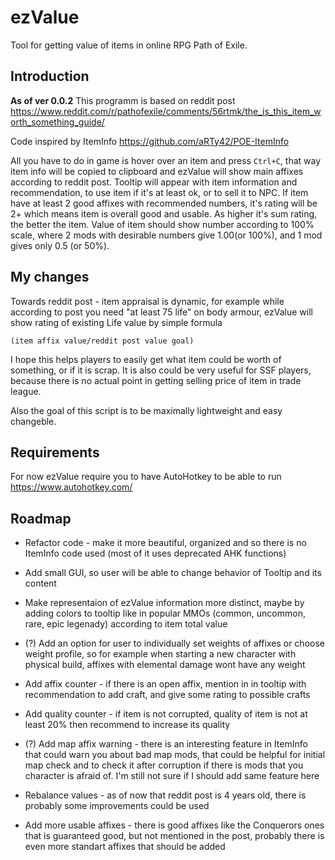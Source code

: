 # ezValue
Tool for getting value of items in online RPG Path of Exile.

## Introduction
**As of ver 0.0.2**
This programm is based on reddit post https://www.reddit.com/r/pathofexile/comments/56rtmk/the_is_this_item_worth_something_guide/

Code inspired by ItemInfo https://github.com/aRTy42/POE-ItemInfo

All you have to do in game is hover over an item and press `Ctrl+C`, that way item info will be copied to clipboard and ezValue will show main affixes according to reddit post.
Tooltip will appear with item information and recommendation, to use item if it's at least ok, or to sell it to NPC. If item have at least 2 good affixes with recommended numbers, it's rating will be 2+ which means item is overall good and usable. As higher it's sum rating, the better the item. Value of item should show number according to 100% scale, where 2 mods with desirable numbers give 1.00(or 100%), and 1 mod gives only 0.5 (or 50%).

## My changes
Towards reddit post - item appraisal is dynamic, for example while according to post you need "at least 75 life" on body armour, ezValue will show rating of existing Life value by simple formula

`(item affix value/reddit post value goal)`

I hope this helps players to easily get what item could be worth of something, or if it is scrap. It is also could be very useful for SSF players, because there is no actual point in getting selling price of item in trade league.

Also the goal of this script is to be maximally lightweight and easy changeble.

## Requirements
For now ezValue require you to have AutoHotkey to be able to run https://www.autohotkey.com/

## Roadmap
- Refactor code - make it more beautiful, organized and so there is no ItemInfo code used (most of it uses deprecated AHK functions)
- Add small GUI, so user will be able to change behavior of Tooltip and its content
- Make representaion of ezValue information more distinct, maybe by adding colors to tooltip like in popular MMOs (common, uncommon, rare, epic legenady) according to item total value
- (?) Add an option for user to individually set weights of affixes or choose weight profile, so for example when starting a new character with physical build, affixes with elemental damage wont have any weight

- Add affix counter - if there is an open affix, mention in in tooltip with recommendation to add craft, and give some rating to possible crafts
- Add quality counter - if item is not corrupted, quality of item is not at least 20% then recommend to increase its quality

- (?) Add map affix warning - there is an interesting feature in ItemInfo that could warn you about bad map mods, that could be helpful for initial map check and to check it after corruption if there is mods that you character is afraid of. I'm still not sure if I should add same feature here

- Rebalance values - as of now that reddit post is 4 years old, there is probably some improvements could be used
- Add more usable affixes - there is good affixes like the Conquerors ones that is guaranteed good, but not mentioned in the post, probably there is even more standart affixes that should be added
